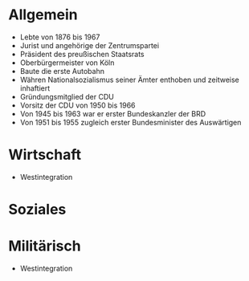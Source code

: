 # Allgemein

- Lebte von 1876 bis 1967
- Jurist und angehörige der Zentrumspartei
- Präsident des preußischen Staatsrats
- Oberbürgermeister von Köln
- Baute die erste Autobahn
- Währen Nationalsozialismus seiner Ämter enthoben und zeitweise inhaftiert
- Gründungsmitglied der CDU
- Vorsitz der CDU von 1950 bis 1966
- Von 1945 bis 1963 war er erster Bundeskanzler der BRD
- Von 1951 bis 1955 zugleich erster Bundesminister des Auswärtigen

# Wirtschaft

- Westintegration

# Soziales

# Militärisch

- Westintegration
